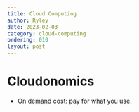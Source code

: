 ```yaml
---
title: Cloud Computing
author: Ryley
date: 2023-02-03
category: cloud-computing
ordering: 010
layout: post
---
```


# Cloudonomics
* On demand cost: pay for what you use.

